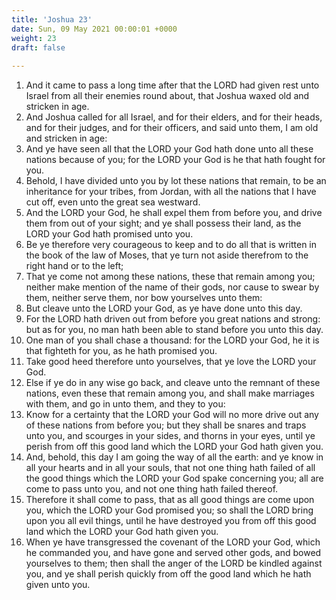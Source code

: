 ```yaml
---
title: 'Joshua 23'
date: Sun, 09 May 2021 00:00:01 +0000
weight: 23
draft: false
  
---
```


1. And it came to pass a long time after that the LORD had given rest unto Israel from all their enemies round about, that Joshua waxed old and stricken in age.
2. And Joshua called for all Israel, and for their elders, and for their heads, and for their judges, and for their officers, and said unto them, I am old and stricken in age:
3. And ye have seen all that the LORD your God hath done unto all these nations because of you; for the LORD your God is he that hath fought for you.
4. Behold, I have divided unto you by lot these nations that remain, to be an inheritance for your tribes, from Jordan, with all the nations that I have cut off, even unto the great sea westward.
5. And the LORD your God, he shall expel them from before you, and drive them from out of your sight; and ye shall possess their land, as the LORD your God hath promised unto you.
6. Be ye therefore very courageous to keep and to do all that is written in the book of the law of Moses, that ye turn not aside therefrom to the right hand or to the left;
7. That ye come not among these nations, these that remain among you; neither make mention of the name of their gods, nor cause to swear by them, neither serve them, nor bow yourselves unto them:
8. But cleave unto the LORD your God, as ye have done unto this day.
9. For the LORD hath driven out from before you great nations and strong: but as for you, no man hath been able to stand before you unto this day.
10. One man of you shall chase a thousand: for the LORD your God, he it is that fighteth for you, as he hath promised you.
11. Take good heed therefore unto yourselves, that ye love the LORD your God.
12. Else if ye do in any wise go back, and cleave unto the remnant of these nations, even these that remain among you, and shall make marriages with them, and go in unto them, and they to you:
13. Know for a certainty that the LORD your God will no more drive out any of these nations from before you; but they shall be snares and traps unto you, and scourges in your sides, and thorns in your eyes, until ye perish from off this good land which the LORD your God hath given you.
14. And, behold, this day I am going the way of all the earth: and ye know in all your hearts and in all your souls, that not one thing hath failed of all the good things which the LORD your God spake concerning you; all are come to pass unto you, and not one thing hath failed thereof.
15. Therefore it shall come to pass, that as all good things are come upon you, which the LORD your God promised you; so shall the LORD bring upon you all evil things, until he have destroyed you from off this good land which the LORD your God hath given you.
16. When ye have transgressed the covenant of the LORD your God, which he commanded you, and have gone and served other gods, and bowed yourselves to them; then shall the anger of the LORD be kindled against you, and ye shall perish quickly from off the good land which he hath given unto you.

